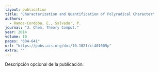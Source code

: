 ```yaml
---
layout: publication
title: "Characterization and Quantification of Polyradical Character"
authors:
  - Ramos-Cordoba, E., Salvador, P.
journal: "J. Chem. Theory Comput."
year: 2014
volume: 10
pages: "634-641"
url: "https://pubs.acs.org/doi/10.1021/ct401009p"
extra: ""
---
```


Descripción opcional de la publicación.
